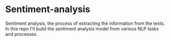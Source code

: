 # Sentiment-analysis
Sentiment analysis, the process of extracting the information from the texts. In this repo I'll build the sentiment analysis model from various NLP tasks and processes.
